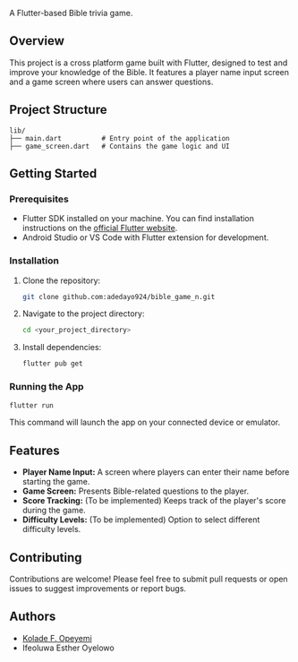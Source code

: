 

A Flutter-based Bible trivia game.

## Overview

This project is a cross platform game built with Flutter, designed to test and improve your knowledge of the Bible. It features a player name input screen and a game screen where users can answer questions.

## Project Structure

```
lib/
├── main.dart          # Entry point of the application
├── game_screen.dart   # Contains the game logic and UI
```

## Getting Started

### Prerequisites

-   Flutter SDK installed on your machine.  You can find installation instructions on the [official Flutter website](https://flutter.dev/docs/get-started/install).
-   Android Studio or VS Code with Flutter extension for development.

### Installation

1.  Clone the repository:

    ```bash
    git clone github.com:adedayo924/bible_game_n.git
    ```

2.  Navigate to the project directory:

    ```bash
    cd <your_project_directory>
    ```

3.  Install dependencies:

    ```bash
    flutter pub get
    ```

### Running the App

```bash
flutter run
```

This command will launch the app on your connected device or emulator.

## Features

-   **Player Name Input:**  A screen where players can enter their name before starting the game.
-   **Game Screen:**  Presents Bible-related questions to the player.
-   **Score Tracking:** (To be implemented) Keeps track of the player's score during the game.
-   **Difficulty Levels:** (To be implemented) Option to select different difficulty levels.

## Contributing

Contributions are welcome! Please feel free to submit pull requests or open issues to suggest improvements or report bugs.

## Authors
-   [Kolade F. Opeyemi](https://github.com/adedayo924)
-  Ifeoluwa Esther Oyelowo

